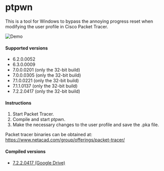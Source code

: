 # ptpwn

This is a tool for Windows to bypass the annoying progress reset when modifying the user profile in Cisco Packet Tracer.

![Demo](/assets/demo.gif)

#### Supported versions

* 6.2.0.0052
* 6.3.0.0009
* 7.0.0.0201 (only the 32-bit build)
* 7.0.0.0305 (only the 32-bit build)
* 7.1.0.0221 (only the 32-bit build)
* 7.1.1.0137 (only the 32-bit build)
* 7.2.2.0417 (only the 32-bit build)

#### Instructions

1. Start Packet Tracer.
2. Compile and start ptpwn.
3. Make the necessary changes to the user profile and save the .pka file.

Packet tracer binaries can be obtained at: https://www.netacad.com/group/offerings/packet-tracer/

#### Compiled versions

* [7.2.2.0417 (Google Drive)](https://drive.google.com/open?id=1PvjZbx33PJJgBVoYri53Hrx-NAXGiJg0)